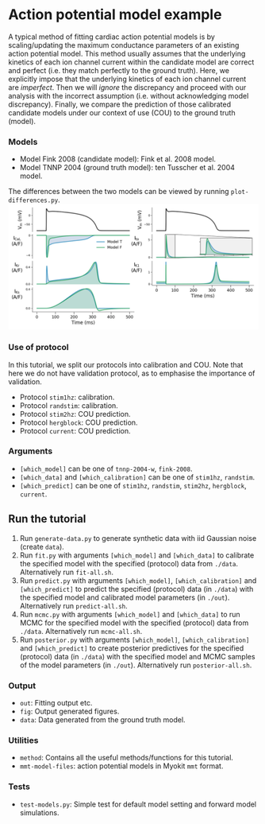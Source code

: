 # Action potential model example

A typical method of fitting cardiac action potential models is by scaling/updating the maximum conductance parameters of an existing action potential model.
This method usually assumes that the underlying kinetics of each ion channel current within the candidate model are correct and perfect (i.e. they match perfectly to the ground truth).
Here, we explicitly impose that the underlying kinetics of each ion channel current are _imperfect_.
Then we will _ignore_ the discrepancy and proceed with our analysis with the incorrect assumption (i.e. without acknowledging model discrepancy).
Finally, we compare the prediction of those calibrated candidate models under our context of use (COU) to the ground truth (model).

### Models

- Model Fink 2008 (candidate model): Fink et al. 2008 model.
- Model TNNP 2004 (ground truth model): ten Tusscher et al. 2004 model.

The differences between the two models can be viewed by running `plot-differences.py`.
![Model differences](fig/model-differences.png)

### Use of protocol

In this tutorial, we split our protocols into calibration and COU.
Note that here we do not have validation protocol, as to emphasise the importance of validation.

- Protocol `stim1hz`: calibration.
- Protocol `randstim`: calibration.
- Protocol `stim2hz`: COU prediction.
- Protocol `hergblock`: COU prediction.
- Protocol `current`: COU prediction.

### Arguments

- `[which_model]` can be one of `tnnp-2004-w`, `fink-2008`.
- `[which_data]` and `[which_calibration]` can be one of `stim1hz`, `randstim`.
- `[which_predict]` can be one of `stim1hz`, `randstim`, `stim2hz`, `hergblock`, `current`.

## Run the tutorial

1. Run `generate-data.py` to generate synthetic data with iid Gaussian noise (create `data`).
2. Run `fit.py` with arguments `[which_model]` and `[which_data]` to calibrate the specified model with the specified (protocol) data from `./data`. Alternatively run `fit-all.sh`.
3. Run `predict.py` with arguments `[which_model]`, `[which_calibration]` and `[which_predict]` to predict the specified (protocol) data (in `./data`) with the specified model and calibrated model parameters (in `./out`). Alternatively run `predict-all.sh`.
4. Run `mcmc.py` with arguments `[which_model]` and `[which_data]` to run MCMC for the specified model with the specified (protocol) data from `./data`. Alternatively run `mcmc-all.sh`.
5. Run `posterior.py` with arguments `[which_model]`, `[which_calibration]` and `[which_predict]` to create posterior predictives for the specified (protocol) data (in `./data`) with the specified model and MCMC samples of the model parameters (in `./out`). Alternatively run `posterior-all.sh`.

### Output

- `out`: Fitting output etc.
- `fig`: Output generated figures.
- `data`: Data generated from the ground truth model.

### Utilities

- `method`: Contains all the useful methods/functions for this tutorial.
- `mmt-model-files`: action potential models in Myokit `mmt` format.

### Tests

- `test-models.py`: Simple test for default model setting and forward model simulations.
